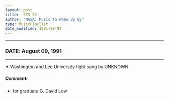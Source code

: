 ```yaml
---
layout: post
title:  STS-43
author: "NASA: Music to Wake Up By"
type: MusicPlaylist
date_modified: 1991-08-09
---
```


----
### DATE: August 09, 1991
----
✦ Washington and Lee University fight song by UNKNOWN

##### Comment:
* for graduate G. David Low
